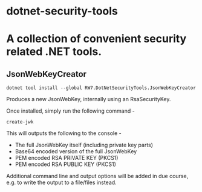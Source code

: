# dotnet-security-tools

# A collection of convenient security related .NET tools.

## JsonWebKeyCreator

```
dotnet tool install --global RW7.DotNetSecurityTools.JsonWebKeyCreator
```

Produces a new JsonWebKey, internally using an RsaSecurityKey.

Once installed, simply run the following command - 

```
create-jwk
```

This will outputs the following to the console - 

* The full JsonWebKey itself (including private key parts)
* Base64 encoded version of the full JsonWebKey
* PEM encoded RSA PRIVATE KEY (PKCS1)
* PEM encoded RSA PUBLIC KEY (PKCS1)

Additional command line and output options will be added in due course, e.g. to write the output to a file/files instead.
